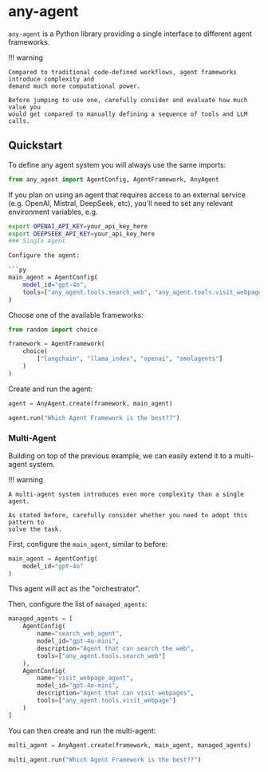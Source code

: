 # **any-agent**

`any-agent` is a Python library providing a single interface to different agent frameworks.

!!! warning

    Compared to traditional code-defined workflows, agent frameworks introduce complexity and
    demand much more computational power.

    Before jumping to use one, carefully consider and evaluate how much value you
    would get compared to manually defining a sequence of tools and LLM calls.

## Quickstart

To define any agent system you will always use the same imports:

```py
from any_agent import AgentConfig, AgentFramework, AnyAgent
```

If you plan on using an agent that requires access to an external service (e.g. OpenAI, Mistral, DeepSeek, etc), you'll need to set any relevant environment variables, e.g.

```bash
export OPENAI_API_KEY=your_api_key_here
export DEEPSEEK_API_KEY=your_api_key_here
### Single Agent

Configure the agent:

```py
main_agent = AgentConfig(
    model_id="gpt-4o",
    tools=["any_agent.tools.search_web", "any_agent.tools.visit_webpage"]
)
```

Choose one of the available frameworks:

```py
from random import choice

framework = AgentFramework(
    choice(
        ["langchain", "llama_index", "openai", "smolagents"]
    )
)
```

Create and run the agent:

```py
agent = AnyAgent.create(framework, main_agent)

agent.run("Which Agent Framework is the best??")
```

### Multi-Agent

Building on top of the previous example, we can easily extend it to a multi-agent system.

!!! warning

    A multi-agent system introduces even more complexity than a single agent.

    As stated before, carefully consider whether you need to adopt this pattern to
    solve the task.

First, configure the `main_agent`, similar to before:

```py
main_agent = AgentConfig(
    model_id="gpt-4o"
)
```

This agent will act as the "orchestrator".

Then, configure the list of `managed_agents`:

```py
managed_agents = [
    AgentConfig(
        name="search_web_agent",
        model_id="gpt-4o-mini",
        description="Agent that can search the web",
        tools=["any_agent.tools.search_web"]
    ),
    AgentConfig(
        name="visit_webpage_agent",
        model_id="gpt-4o-mini",
        description="Agent that can visit webpages",
        tools=["any_agent.tools.visit_webpage"]
    )
]
```

You can then create and run the multi-agent:

```py
multi_agent = AnyAgent.create(framework, main_agent, managed_agents)

multi_agent.run("Which Agent Framework is the best??")
```
